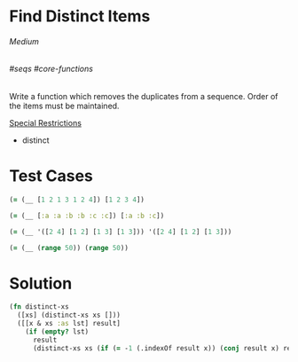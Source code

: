 # Find Distinct Items

###### Medium
###### #seqs #core-functions

Write a function which removes the duplicates from a sequence. Order of the items must be maintained.  

<u>Special Restrictions</u>  
- distinct

# Test Cases
```clojure
(= (__ [1 2 1 3 1 2 4]) [1 2 3 4])
```
```clojure
(= (__ [:a :a :b :b :c :c]) [:a :b :c])
```
```clojure
(= (__ '([2 4] [1 2] [1 3] [1 3])) '([2 4] [1 2] [1 3]))
```
```clojure
(= (__ (range 50)) (range 50))
```

# Solution
```clojure
(fn distinct-xs
  ([xs] (distinct-xs xs []))
  ([[x & xs :as lst] result]
    (if (empty? lst)
      result
      (distinct-xs xs (if (= -1 (.indexOf result x)) (conj result x) result)))))
```
